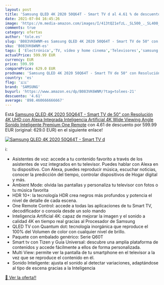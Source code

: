 ```yaml
---
layout: post
title: 'Samsung QLED 4K 2020 50Q64T - Smart TV d al 4.61 % de descuento'
date: 2021-07-04 16:45:26
image: 'https://m.media-amazon.com/images/I/413tQ21efzL._SL500_._SL400_.jpg'
comments: true
category: ofertas
author: 'tole.es'
slug: 'B083VK6WNM-es Samsung QLED 4K 2020 50Q64T - Smart TV de 50" con...'
sku: 'B083VK6WNM-es'
tags: [ 'Electrónica','TV, vídeo y home cinema','Televisores','samsung','smart','tv', ]
actualPrice: 599.99 EUR
currency: EUR
price: 599.99
comparePrice: 629.0 EUR
prodname: 'Samsung QLED 4K 2020 50Q64T - Smart TV de 50" con Resolución 4K UHD  con Alexa Integrada  Inteligencia Artificial 4K Wide Viewing Angle  Sonido Inteligente  Premium One Remote'
country: 'es'
flag: '🇪🇸'
brand: 'SAMSUNG'
buyurl: 'https://www.amazon.es/dp/B083VK6WNM/?tag=tolees-21'
descuento: '4.61'
average: '898.460666666667'
---
```


Está [Samsung QLED 4K 2020 50Q64T - Smart TV de 50" con Resolución 4K UHD  con Alexa Integrada  Inteligencia Artificial 4K Wide Viewing Angle  Sonido Inteligente  Premium One Remote](https://www.amazon.es/dp/B083VK6WNM/?tag=tolees-21) con 4.61 de descuento por 599.99 EUR (original: 629.0 EUR) en el siguiente enlace!

[![Samsung QLED 4K 2020 50Q64T - Smart TV d](https://m.media-amazon.com/images/I/413tQ21efzL._SL500_._SL400_.jpg)](https://www.amazon.es/dp/B083VK6WNM/?tag=tolees-21)

ℹ️:

- Asistentes de voz: accede a tu contenido favorito a través de los asistentes de voz integrados en tu televisor. Puedes hablar con Alexa en tu dispositivo. Con Alexa, puedes reproducir música, escuchar noticias, conocer la predicción del tiempo, controlar dispositivos de Hogar digital y más.
- Ambient Mode: olvida las pantallas y personaliza tu televisor con fotos o tu música favorita
- HDR 10+: la tecnología HDR crea negros más profundos y potencia el nivel de detalle de cada escena.
- One Remote Control: accede a todas las aplicaciones de tu Smart TV, decodificador o consola desde un solo mando
- Inteligencia Artificial 4K: capaz de mejorar la imagen y el sonido a calidad 4K en tiempo real gracias al Procesador de Samsung
- QLED TV con Quantum dot: tecnología inorgánica que reproduce el 100% del Volumen de color con cualquier nivel de brillo.
- Paquete con embalado genérico: Serie Q60T
- Smart tv con Tizen y Guía Universal: descubre una amplia plataforma de contenidos y accede fácilmente a ellos de forma personalizada.
- Multi View: permite ver la pantalla de tu smartphone en el televisor a la vez que se reproduce el contenido en él.
- Sonido Inteligente: ajusta el sonido al detectar variaciones, adaptándose al tipo de escena gracias a la Inteligencia

[🛒 Ver la oferta!!](https://www.amazon.es/dp/B083VK6WNM/?tag=tolees-21)
